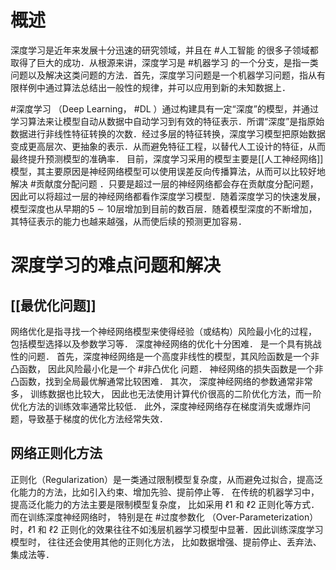 # 概述
深度学习是近年来发展十分迅速的研究领域，并且在 #人工智能 的很多子领域都取得了巨大的成功．从根源来讲，深度学习是 #机器学习 的一个分支，是指一类问题以及解决这类问题的方法．首先，深度学习问题是一个机器学习问题，指从有限样例中通过算法总结出一般性的规律，并可以应用到新的未知数据上．

#深度学习 （Deep Learning， #DL ）通过构建具有一定“深度”的模型，并通过学习算法来让模型自动从数据中自动学习到有效的特征表示．所谓“深度”是指原始数据进行非线性特征转换的次数．经过多层的特征转换，深度学习模型把原始数据变成更高层次、更抽象的表示．从而避免特征工程，以替代人工设计的特征，从而最终提升预测模型的准确率．
目前，深度学习采用的模型主要是[[人工神经网络]]模型，其主要原因是神经网络模型可以使用误差反向传播算法，从而可以比较好地解决 #贡献度分配问题 ．只要是超过一层的神经网络都会存在贡献度分配问题，因此可以将超过一层的神经网络都看作深度学习模型．随着深度学习的快速发展，模型深度也从早期的5 ∼ 10层增加到目前的数百层．随着模型深度的不断增加，其特征表示的能力也越来越强，从而使后续的预测更加容易．
 # 深度学习的难点问题和解决
 
## [[最优化问题]]
网络优化是指寻找一个神经网络模型来使得经验（或结构）风险最小化的过程， 包括模型选择以及参数学习等． 
深度神经网络的优化十分困难． 是一个具有挑战性的问题． 
首先，深度神经网络是一个高度非线性的模型，其风险函数是一个非凸函数， 因此风险最小化是一个 #非凸优化 问题． 神经网络的损失函数是一个非凸函数，找到全局最优解通常比较困难． 
其次， 深度神经网络的参数通常非常多， 训练数据也比较大， 因此也无法使用计算代价很高的二阶优化方法，而一阶优化方法的训练效率通常比较低． 
此外，深度神经网络存在梯度消失或爆炸问题，导致基于梯度的优化方法经常失效．

## 网络正则化方法
正则化（Regularization）是一类通过限制模型复杂度，从而避免过拟合，提高泛化能力的方法，比如引入约束、增加先验、提前停止等．
在传统的机器学习中， 提高泛化能力的方法主要是限制模型复杂度， 比如采用 ℓ1 和 ℓ2 正则化等方式． 而在训练深度神经网络时， 特别是在 #过度参数化 （Over-Parameterization）时，ℓ1 和 ℓ2 正则化的效果往往不如浅层机器学习模型中显著．因此训练深度学习模型时， 往往还会使用其他的正则化方法， 比如数据增强、提前停止、丢弃法、集成法等．
